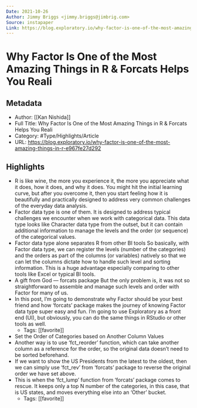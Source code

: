 ```yaml
---
Date: 2021-10-26
Author: Jimmy Briggs <jimmy.briggs@jimbrig.com>
Source: instapaper
Link: https://blog.exploratory.io/why-factor-is-one-of-the-most-amazing-things-in-r-e967fe27d292
---
```

# Why Factor Is One of the Most Amazing Things in R & Forcats Helps You Reali

## Metadata
- Author: [[Kan Nishida]]
- Full Title: Why Factor Is One of the Most Amazing Things in R & Forcats Helps You Reali
- Category: #Type/Highlights/Article
- URL: https://blog.exploratory.io/why-factor-is-one-of-the-most-amazing-things-in-r-e967fe27d292

## Highlights
- R is like wine, the more you experience it, the more you appreciate what it does, how it does, and why it does. You might hit the initial learning curve, but after you overcome it, then you start feeling how it is beautifully and practically designed to address very common challenges of the everyday data analysis.
- Factor data type is one of them. It is designed to address typical challenges we encounter when we work with categorical data. This data type looks like Character data type from the outset, but it can contain additional information to manage the levels and the order (or sequence) of the categorical values.
- Factor data type alone separates R from other BI tools
  So basically, with Factor data type, we can register the levels (number of the categories) and the orders as part of the columns (or variables) natively so that we can let the columns dictate how to handle such level and sorting information. This is a huge advantage especially comparing to other tools like Excel or typical BI tools.
- A gift from God — forcats package
  But the only problem is, it was not so straightforward to assemble and manage such levels and order with Factor for many of us.
- In this post, I’m going to demonstrate why Factor should be your best friend and how ‘forcats’ package makes the journey of knowing Factor data type super easy and fun. I’m going to use Exploratory as a front end (UI), but obviously, you can do the same things in RStudio or other tools as well.
    - Tags: [[favorite]] 
- Set the Order of Categories based on Another Column Values
- Another way is to use ‘fct_reorder’ function, which can take another column as a reference for the order, so the original data doesn’t need to be sorted beforehand.
- If we want to show the US Presidents from the latest to the oldest, then we can simply use ‘fct_rev’ from ‘forcats’ package to reverse the original order we have set above.
- This is when the ‘fct_lump’ function from ‘forcats’ package comes to rescue. It keeps only a top N number of the categories, in this case, that is US states, and moves everything else into an ‘Other’ bucket.
    - Tags: [[favorite]] 
